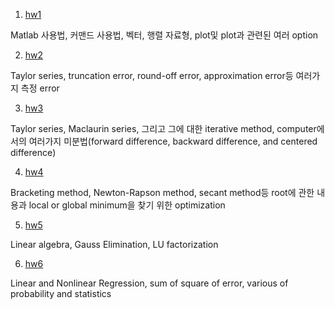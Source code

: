 1. [hw1](https://github.com/junhardstudy/ProgrammingLanguage/tree/main/Matlab/Applied%20Numerical%20Methods/hw1)

Matlab 사용법, 커맨드 사용법, 벡터, 행렬 자료형, plot및 plot과 관련된 여러 option

2. [hw2](https://github.com/junhardstudy/ProgrammingLanguage/tree/main/Matlab/Applied%20Numerical%20Methods/hw2)

Taylor series, truncation error, round-off error, approximation error등 여러가지 측정 error

3. [hw3](https://github.com/junhardstudy/ProgrammingLanguage/tree/main/Matlab/Applied%20Numerical%20Methods/hw3)

Taylor series, Maclaurin series, 그리고 그에 대한 iterative method, computer에서의 여러가지 미분법(forward difference, backward difference, and centered difference)

4. [hw4](https://github.com/junhardstudy/ProgrammingLanguage/tree/main/Matlab/Applied%20Numerical%20Methods/hw4)

Bracketing method, Newton-Rapson method, secant method등 root에 관한 내용과 local or global minimum을 찾기 위한 optimization

5. [hw5](https://github.com/junhardstudy/ProgrammingLanguage/tree/main/Matlab/Applied%20Numerical%20Methods/hw5)

Linear algebra, Gauss Elimination, LU factorization

6. [hw6](https://github.com/junhardstudy/ProgrammingLanguage/tree/main/Matlab/Applied%20Numerical%20Methods/hw6)

Linear and Nonlinear Regression, sum of square of error, various of probability and statistics
